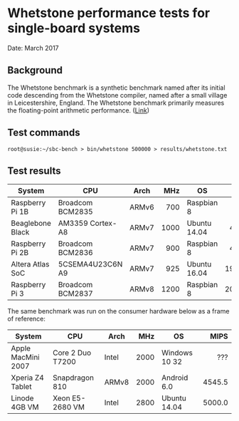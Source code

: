 # Whetstone performance tests for single-board systems

Date: March 2017

## Background

The Whetstone benchmark is a synthetic benchmark named after its initial code descending from the Whetstone compiler, named after a small village in Leicestershire, England. The Whetstone benchmark primarily measures the floating-point arithmetic performance. (<a href="http://www.netlib.org/benchmark/">Link</a>)

## Test commands

```
root@susie:~/sbc-bench > bin/whetstone 500000 > results/whetstone.txt
```

## Test results

| System             | CPU              | Arch  | MHz  | OS            |   MIPS |
| -------------------|------------------|-------|-----:|---------------|-------:|
| Raspberry Pi 1B    | Broadcom BCM2835 | ARMv6 |  700 | Raspbian 8    |   82.6 |
| Beaglebone Black   | AM3359 Cortex-A8 | ARMv7 | 1000 | Ubuntu 14.04  |  485.4 |
| Raspberry Pi 2B    | Broadcom BCM2836 | ARMv7 |  900 | Raspbian 8    |  487.5 |
| Altera Atlas SoC   | 5CSEMA4U23C6N A9 | ARMv7 |  925 | Ubuntu 16.04  | 1923.1 |
| Raspberry Pi 3     | Broadcom BCM2837 | ARMv8 | 1200 | Raspbian 8    | 2000.0 |

The same benchmark was run on the consumer hardware below as a frame of reference:

| System             | CPU              | Arch  | MHz  | OS            |   MIPS |
| -------------------|------------------|-------|-----:|---------------|-------:|
| Apple MacMini 2007 | Core 2 Duo T7200 | Intel | 2000 | Windows 10 32 |  ???   |
| Xperia Z4 Tablet   | Snapdragon 810   | ARMv8 | 2000 | Android 6.0   | 4545.5 |
| Linode 4GB VM      | Xeon E5-2680 VM  | Intel | 2800 | Ubuntu 14.04  | 5000.0 |
